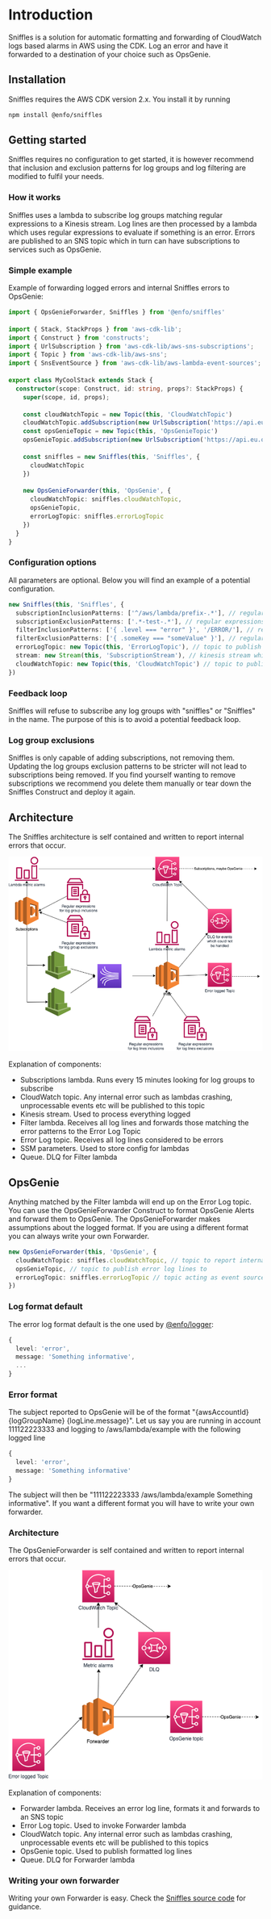 # Introduction

Sniffles is a solution for automatic formatting and forwarding of CloudWatch logs based alarms in AWS using the CDK. Log an error and have it forwarded to a destination of your choice such as OpsGenie.

## Installation

Sniffles requires the AWS CDK version 2.x. You install it by running

```bash
npm install @enfo/sniffles
```

## Getting started

Sniffles requires no configuration to get started, it is however recommend that inclusion and exclusion patterns for log groups and log filtering are modified to fulfil your needs.

### How it works

Sniffles uses a lambda to subscribe log groups matching regular expressions to a Kinesis stream. Log lines are then processed by a lambda which uses regular expressions to evaluate if something is an error. Errors are published to an SNS topic which in turn can have subscriptions to services such as OpsGenie.

### Simple example

Example of forwarding logged errors and internal Sniffles errors to OpsGenie:

```typescript
import { OpsGenieForwarder, Sniffles } from '@enfo/sniffles'

import { Stack, StackProps } from 'aws-cdk-lib';
import { Construct } from 'constructs';
import { UrlSubscription } from 'aws-cdk-lib/aws-sns-subscriptions';
import { Topic } from 'aws-cdk-lib/aws-sns';
import { SnsEventSource } from 'aws-cdk-lib/aws-lambda-event-sources';

export class MyCoolStack extends Stack {
  constructor(scope: Construct, id: string, props?: StackProps) {
    super(scope, id, props);

    const cloudWatchTopic = new Topic(this, 'CloudWatchTopic')
    cloudWatchTopic.addSubscription(new UrlSubscription('https://api.eu.opsgenie.com/v1/json/cloudwatch?apiKey=abc-123')
    const opsGenieTopic = new Topic(this, 'OpsGenieTopic')
    opsGenieTopic.addSubscription(new UrlSubscription('https://api.eu.opsgenie.com/v1/json/amazonsns?apiKey=def-456'))

    const sniffles = new Sniffles(this, 'Sniffles', {
      cloudWatchTopic
    })

    new OpsGenieForwarder(this, 'OpsGenie', {
      cloudWatchTopic: sniffles.cloudWatchTopic,
      opsGenieTopic,
      errorLogTopic: sniffles.errorLogTopic
    })
  }
}
```

### Configuration options

All parameters are optional. Below you will find an example of a potential configuration.

```typescript
new Sniffles(this, 'Sniffles', {
  subscriptionInclusionPatterns: ['^/aws/lambda/prefix-.*'], // regular expressions for log groups which are of interest
  subscriptionExclusionPatterns: ['.*-test-.*'], // regular expressions for log groups which should be ignored. Trumps inclusionPatterns
  filterInclusionPatterns: ['{ .level === "error" }', '/ERROR/'], // regular expressions for log lines which are considered alarms
  filterExclusionPatterns: ['{ .someKey === "someValue" }'], // regular expressions for log lines which are considered safe. Trumps inclusionPatterns
  errorLogTopic: new Topic(this, 'ErrorLogTopic'), // topic to publish log lines considered errors to. If none is provided one will be created
  stream: new Stream(this, 'SubscriptionStream'), // kinesis stream which log groups will be subscribed to. If none is provided one will be created
  cloudWatchTopic: new Topic(this, 'CloudWatchTopic') // topic to publish internal errors to. If none is provided one will be created
})
```

### Feedback loop

Sniffles will refuse to subscribe any log groups with "sniffles" or "Sniffles" in the name. The purpose of this is to avoid a potential feedback loop.

### Log group exclusions

Sniffles is only capable of adding subscriptions, not removing them. Updating the log groups exclusion patterns to be stricter will not lead to subscriptions being removed. If you find yourself wanting to remove subscriptions we recommend you delete them manually or tear down the Sniffles Construct and deploy it again.

## Architecture

The Sniffles architecture is self contained and written to report internal errors that occur.

![Sniffles Architecture](https://github.com/enfogroup/sniffles-cdk/blob/master/media/sniffles.png)

Explanation of components:

* Subscriptions lambda. Runs every 15 minutes looking for log groups to subscribe
* CloudWatch topic. Any internal error such as lambdas crashing, unprocessable events etc will be published to this topic
* Kinesis stream. Used to process everything logged
* Filter lambda. Receives all log lines and forwards those matching the error patterns to the Error Log Topic
* Error Log topic. Receives all log lines considered to be errors
* SSM parameters. Used to store config for lambdas
* Queue. DLQ for Filter lambda


## OpsGenie

Anything matched by the Filter lambda will end up on the Error Log topic. You can use the OpsGenieForwarder Construct to format OpsGenie Alerts and forward them to OpsGenie. The OpsGenieForwarder makes assumptions about the logged format. If you are using a different format you can always write your own Forwarder.

```typescript
new OpsGenieForwarder(this, 'OpsGenie', {
  cloudWatchTopic: sniffles.cloudWatchTopic, // topic to report internal errors to
  opsGenieTopic, // topic to publish error log lines to
  errorLogTopic: sniffles.errorLogTopic // topic acting as event source
})
```

### Log format default

The error log format default is the one used by [@enfo/logger](https://www.npmjs.com/package/@enfo/logger):

```typescript
{
  level: 'error',
  message: 'Something informative',
  ...
}
```

### Error format

The subject reported to OpsGenie will be of the format "{awsAccountId} {logGroupName} {logLine.message}". Let us say you are running in account 111122223333 and logging to /aws/lambda/example with the following logged line

```typescript
{
  level: 'error',
  message: 'Something informative'
}
```

The subject will then be "111122223333 /aws/lambda/example Something informative". If you want a different format you will have to write your own forwarder.

### Architecture

The OpsGenieForwarder is self contained and written to report internal errors that occur.

![OpsGenieForwarder Architecture](https://github.com/enfogroup/sniffles-cdk/blob/master/media/opsGenieForwarder.png)

Explanation of components:

* Forwarder lambda. Receives an error log line, formats it and forwards to an SNS topic
* Error Log topic. Used to invoke Forwarder lambda
* CloudWatch topic. Any internal error such as lambdas crashing, unprocessable events etc will be published to this topics
* OpsGenie topic. Used to publish formatted log lines
* Queue. DLQ for Forwarder lambda

### Writing your own forwarder

Writing your own Forwarder is easy. Check the [Sniffles source code](https://github.com/enfogroup/sniffles-cdk) for guidance.
